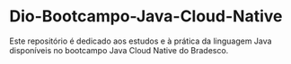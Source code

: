 # Dio-Bootcampo-Java-Cloud-Native
Este repositório é dedicado aos estudos e à prática da linguagem Java disponíveis no bootcampo Java Cloud Native do Bradesco.
